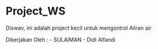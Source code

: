 # Project_WS
Diswav, ini adalah project kecil untuk mengontrol Aliran air

Dikerjakan Oleh : - SULAIMAN
                  - Didi Alfandi
